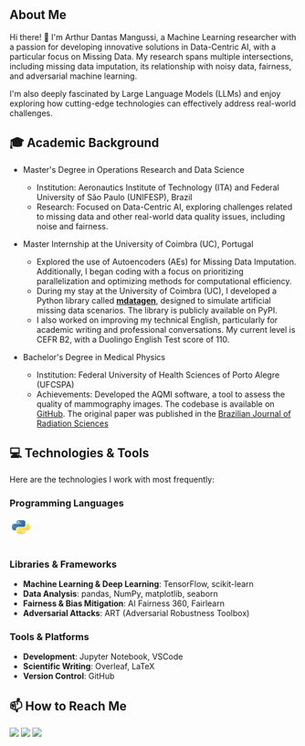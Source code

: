 ## About Me

Hi there! 👋
I'm Arthur Dantas Mangussi, a Machine Learning researcher with a passion for developing innovative solutions in Data-Centric AI, with a particular focus on Missing Data. My research spans multiple intersections, including missing data imputation, its relationship with noisy data, fairness, and adversarial machine learning.

I'm also deeply fascinated by Large Language Models (LLMs) and enjoy exploring how cutting-edge technologies can effectively address real-world challenges.


## 🎓 Academic Background
- Master's Degree in Operations Research and Data Science
  - Institution: Aeronautics Institute of Technology (ITA) and Federal University of São Paulo (UNIFESP), Brazil
  - Research: Focused on Data-Centric AI, exploring challenges related to missing data and other real-world data quality issues, including noise and fairness. 

- Master Internship at the University of Coimbra (UC), Portugal
  - Explored the use of Autoencoders (AEs) for Missing Data Imputation. Additionally, I began coding with a focus on prioritizing parallelization and optimizing methods for computational efficiency.
  - During my stay at the University of Coimbra (UC), I developed a Python library called [**mdatagen**](https://arthurmangussi.github.io/pymdatagen/), designed to simulate artificial missing data scenarios. The library is publicly available on PyPI.
  - I also worked on improving my technical English, particularly for academic writing and professional conversations. My current level is CEFR B2, with a Duolingo English Test score of 110.

- Bachelor's Degree in Medical Physics
  - Institution: Federal University of Health Sciences of Porto Alegre (UFCSPA)
  - Achievements: Developed the AQMI software, a tool to assess the quality of mammography images.
The codebase is available on [GitHub](https://github.com/ArthurMangussi/AQMI). The original paper was published in the [Brazilian Journal of Radiation Sciences](https://www.bjrs.org.br/revista/index.php/REVISTA/article/view/2254)


## 💻 Technologies & Tools
Here are the technologies I work with most frequently:
### Programming Languages
<div style="display: inline_block">
  <img align="center" alt="Arthur-Python" height="30" width="40" src="https://raw.githubusercontent.com/devicons/devicon/master/icons/python/python-original.svg">   
  
</div><br>

### Libraries & Frameworks
- **Machine Learning & Deep Learning**: TensorFlow, scikit-learn
- **Data Analysis**: pandas, NumPy, matplotlib, seaborn
- **Fairness & Bias Mitigation**: AI Fairness 360, Fairlearn
- **Adversarial Attacks**: ART (Adversarial Robustness Toolbox)

### Tools & Platforms
- **Development**: Jupyter Notebook, VSCode
- **Scientific Writing**: Overleaf, LaTeX
- **Version Control**: GitHub

  
## 📫 How to Reach Me
<div> 
  <a href="https://instagram.com/arthurmangussi" target="_blank"><img src="https://img.shields.io/badge/-Instagram-%23E4405F?style=for-the-badge&logo=instagram&logoColor=white" target="_blank"></a>
  <a href = "mailto:mangussiarthur@gmail.com"><img src="https://img.shields.io/badge/-Gmail-%23333?style=for-the-badge&logo=gmail&logoColor=white" target="_blank"></a>
  <a href="https://www.linkedin.com/in/arthur-dantas-mangussi/" target="_blank"><img src="https://img.shields.io/badge/-LinkedIn-%230077B5?style=for-the-badge&logo=linkedin&logoColor=white" target="_blank"></a> 
  
</div>

